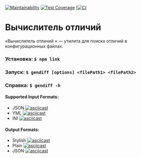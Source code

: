 [![Maintainability](https://api.codeclimate.com/v1/badges/d825fc7f3349b5ed861d/maintainability)](https://codeclimate.com/github/d-mitrofanov/frontend-project-lvl2/maintainability)
[![Test Coverage](https://api.codeclimate.com/v1/badges/d825fc7f3349b5ed861d/test_coverage)](https://codeclimate.com/github/d-mitrofanov/frontend-project-lvl2/test_coverage)
[!![CI](https://github.com/d-mitrofanov/frontend-project-lvl2/workflows/CI/badge.svg)](https://github.com/d-mitrofanov/frontend-project-lvl2/actions)

# Вычислитель отличий

«Вычислитель отличий » — утилита для поиска отличий в конфигурационных файлах.


### Установка: ```$ npm link```

### Запуск: ```$ gendiff [options] <filePath1> <filePath2>```

### Справка: ```$ gendiff -h```

#### Supported Input Formats: 
- JSON
[![asciicast](https://asciinema.org/a/Jt3UMTtRrUEeKjPHNh3pbtR9L.svg)](https://asciinema.org/a/Jt3UMTtRrUEeKjPHNh3pbtR9L)
- YML
[![asciicast](https://asciinema.org/a/ApSTbPuEes7xF0ZekeMllcZDp.svg)](https://asciinema.org/a/ApSTbPuEes7xF0ZekeMllcZDp)
- INI
[![asciicast](https://asciinema.org/a/rqus2e9RihYjCOyGqWudD9bDe.svg)](https://asciinema.org/a/rqus2e9RihYjCOyGqWudD9bDe)


#### Output Formats: 
- Stylish
[![asciicast](https://asciinema.org/a/a8yMWokQ4vVGhP3ozVQR1MYok.svg)](https://asciinema.org/a/a8yMWokQ4vVGhP3ozVQR1MYok)
- Plain 
[![asciicast](https://asciinema.org/a/eTSiJG9Cz6VkLMbdTM1fP4uWh.svg)](https://asciinema.org/a/eTSiJG9Cz6VkLMbdTM1fP4uWh)
- JSON
[![asciicast](https://asciinema.org/a/ga1ojQjCUx0hjOQCrL4HecLst.svg)](https://asciinema.org/a/ga1ojQjCUx0hjOQCrL4HecLst)